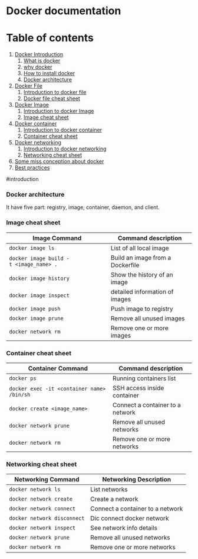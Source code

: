 # Docker documentation
 
# Table of contents  
1. [Docker Introduction](#introduction)
    1. [What is docker](#dockerIntroduction)
    2. [why docker](#dockerIntroduction)
    3. [How to install docker](#dockerIntroduction)
    4. [Docker architecture](#dockerIntroduction)
2. [Docker File](#docker-file)  
    1. [Introduction to docker file](#subparagraph1)
    2. [Docker file cheat sheet](#file-command)
3. [Docker Image](#paragraph1)  
    1. [Introduction to docker Image](#subparagraph1)
    2. [Image cheat sheet](#file-command)
4. [Docker container](#paragraph2)
    1. [Introduction to docker container](#subparagraph1)
    2. [Container cheat sheet](#file-command)
5. [Docker networking](#networking)
    1. [Introduction to docker networking](#subparagraph1)
    2. [Networking cheat sheet](#Networking-cheat-sheet)
6. [Some miss conception about docker](#docker-misconception)
7. [Best practices](#best-practices)

#introduction

### Docker architecture
It have five part: registry, image, container, daemon, and client.

### Image cheat sheet
| Image Command | Command description | 
| --------------- | --------------- |
|```docker image ls```|List of all local image |
|```docker image build -t <image_name> .```|Build an image from a Dockerfile| 
|```docker image history```|Show the history of an image|
|```docker image inspect```|detailed information of images| 
|```docker image push```|Push image to registry|
|```docker image prune```| Remove all unused images | 
|```docker network rm```| Remove one or more images | 


### Container cheat sheet
| Container Command | Command description | 
| --------------- | --------------- |
|```docker ps```|Running containers list |
|```docker exec -it <container name> /bin/sh```| SSH access inside container | 
|```docker create <image_name>```| Connect a container to a network | 
|```docker network prune```| Remove all unused networks | 
|```docker network rm```| Remove one or more networks | 


### Networking cheat sheet
| Networking Command | Networking Description | 
| --------------- | --------------- |
|```docker network ls``` | List networks |
|```docker network create``` | Create a network | 
|```docker network connect``` | Connect a container to a network | 
|```docker network disconnect```| Dic connect docker network |
|```docker network inspect```| See network info details |
|```docker network prune``` | Remove all unused networks | 
|```docker network rm``` | Remove one or more networks |  
